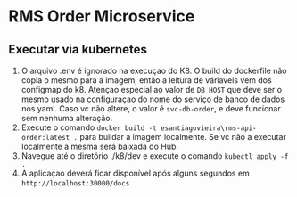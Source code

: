 # RMS Order Microservice

## Executar via kubernetes
1. O arquivo .env é ignorado na execuçao do K8. O build do dockerfile não copia o mesmo para a imagem, então a leitura de váriaveis vem dos configmap do k8. Atençao especial ao valor de `DB_HOST` que deve ser o mesmo usado na configuraçao do nome do serviço de banco de dados nos yaml. Caso vc não altere, o valor é `svc-db-order`, e deve funcionar sem nenhuma alteração.
2. Execute o comando `docker build -t esantiagovieira\rms-api-order:latest .` para buildar a imagem localmente. Se vc não a executar localmente a mesma será baixada do Hub.
3. Navegue até o diretório ./k8/dev e execute o comando `kubectl apply -f .`
4. A aplicaçao deverá ficar disponível após alguns segundos em `http://localhost:30000/docs`